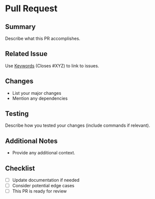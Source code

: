 # Pull Request

## Summary

Describe what this PR accomplishes.

## Related Issue

Use [Keywords](https://docs.github.com/en/issues/tracking-your-work-with-issues/creating-issues/linking-a-pull-request-to-an-issue) (Closes #XYZ) to link to issues.

## Changes

- List your major changes
- Mention any dependencies

## Testing

Describe how you tested your changes (include commands if relevant).

## Additional Notes

- Provide any additional context.

## Checklist

- [ ] Update documentation if needed
- [ ] Consider potential edge cases
- [ ] This PR is ready for review

